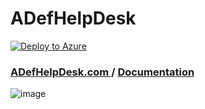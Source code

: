 # ADefHelpDesk
[![Deploy to Azure](https://aka.ms/deploytoazurebutton)](https://portal.azure.com/#create/Microsoft.Template/uri/https%3A%2F%2Fraw.githubusercontent.com%2FADefWebserver%2FADefWebserver%2Fmain%2Fazuredeploy.json)

### [ADefHelpDesk.com ](https://ADefHelpDesk.com) / [Documentation](https://www.adefwebserver.com/ADefHelpDeskDocumentation/)

![image](https://github.com/user-attachments/assets/7a4e606c-e4cd-4d3a-8a67-1bf670a67b0d)

